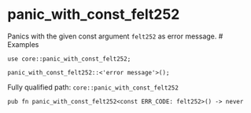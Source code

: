# panic_with_const_felt252

Panics with the given const argument `felt252` as error message.  # Examples
```cairo
use core::panic_with_const_felt252;

panic_with_const_felt252::<'error message'>();
```

Fully qualified path: `core::panic_with_const_felt252`

<pre><code class="language-rust">pub fn panic_with_const_felt252&lt;const ERR_CODE: felt252&gt;() -&gt; never</code></pre>

